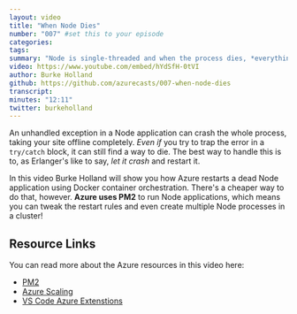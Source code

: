 ```yaml
---
layout: video
title: "When Node Dies"
number: "007" #set this to your episode
categories:
tags:
summary: "Node is single-threaded and when the process dies, *everything dies*. Frameworks like Express and Koa have safeguards built in, but most of the time it's a good idea to use a process manager, like PM2. In this video, Burke blows his site up to show us the details."
video: https://www.youtube.com/embed/hYdSfH-0tVI
author: Burke Holland
github: https://github.com/azurecasts/007-when-node-dies
transcript: 
minutes: "12:11"
twitter: burkeholland
---
```


An unhandled exception in a Node application can crash the whole process, taking your site offline completely. _Even if_ you try to trap the error in a `try/catch` block, it can still find a way to die. The best way to handle this is to, as Erlanger's like to say, _let it crash_ and restart it.

In this video Burke Holland will show you how Azure restarts a dead Node application using Docker container orchestration. There's a cheaper way to do that, however. **Azure uses PM2** to run Node applications, which means you can tweak the restart rules and even create multiple Node processes in a cluster!

## Resource Links

You can read more about the Azure resources in this video here:

 - [PM2](http://pm2.keymetrics.io)
 - [Azure Scaling](https://docs.microsoft.com/en-us/azure/app-service/web-sites-scale?WT.mc_id=azurecasts-website-buhollan)
 - [VS Code Azure Extenstions](https://code.visualstudio.com/docs/azure/extensions?WT.mc_id=azurecasts-website-buhollan)

